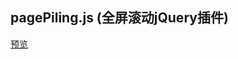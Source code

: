 ## pagePiling.js (全屏滚动jQuery插件)

[预览](https://cooodev.github.io/Frontend-Library/packages/pagePiling.js/)